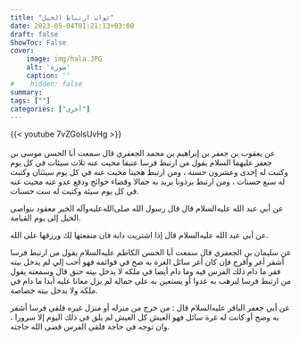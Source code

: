 ```yaml
---
title: "ثواب ارتباط الخيل"
date: 2023-05-04T01:21:13+03:00
draft: false
ShowToc: False
cover:
    image: img/hala.JPG
    alt: 'صورة'
    caption: ''
#    hidden: false
summary: 
tags: [""]
categories: ["أخرى"]
---
```

{{< youtube 7vZGolsUvHg >}}  
 <br>
عن يعقوب بن جعفر بن
إبراهيم بن محمد الجعفري قال سمعت أبا الحسن موسى بن جعفر عليهما
السلام يقول من ارتبط فرسا عتيقا محيت عنه ثلاث سيئات في كل يوم
وكتبت له إحدى وعشرون حسنة ، ومن ارتبط هجينا محيت عنه في كل
يوم سيئتان وكتبت له سبع حسنات ، ومن ارتبط برذونا يريد به جمالا
وقضاء حوائج ودفع عدو عنه محيت عنه في كل يوم سيئة وكتبت له ست
حسنات.

عن أبي عبد الله عليه‌السلام
قال قال رسول الله صلى‌الله‌عليه‌وآله الخير معقود بنواصي الخيل إلى يوم القيامة.

عن أبي عبد الله عليه‌السلام قال إذا اشتريت دابة فان منفعتها لك ورزقها على الله.

عن سليمان بن الجعفري
قال سمعت أبا الحسن الكاظم عليه‌السلام يقول من ارتبط فرسا أشقر أغر وأقرح
فإن كان أغر سائل الغرة به ضح في قوائمه فهو أحب إلي لم يدخل بيته
فقر ما دام ذلك الفرس فيه وما دام أيضا في ملكه لا يدخل بيته حنق
قال وسمعته يقول من ارتبط فرسا ليرهب به عدوا أو يستعين به على
جماله لم يزل معانا عليه أبدا ما دام في ملكه ولا يدخل بيته خصاصة.

عن أبي جعفر
الباقر عليه‌السلام قال : من خرج من منزله أو منزل غيره فلقى فرسا أشقر به
وضح أو كانت له غرة سائل فهو العيش كل العيش لم يلق في ذلك اليوم
إلا سرورا ، وان توجه في حاجة فلقى الفرس قضى الله حاجته.


